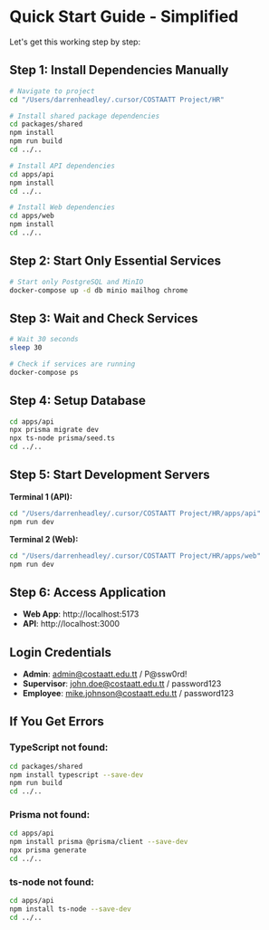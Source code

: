 # Quick Start Guide - Simplified

Let's get this working step by step:

## Step 1: Install Dependencies Manually

```bash
# Navigate to project
cd "/Users/darrenheadley/.cursor/COSTAATT Project/HR"

# Install shared package dependencies
cd packages/shared
npm install
npm run build
cd ../..

# Install API dependencies
cd apps/api
npm install
cd ../..

# Install Web dependencies  
cd apps/web
npm install
cd ../..
```

## Step 2: Start Only Essential Services

```bash
# Start only PostgreSQL and MinIO
docker-compose up -d db minio mailhog chrome
```

## Step 3: Wait and Check Services

```bash
# Wait 30 seconds
sleep 30

# Check if services are running
docker-compose ps
```

## Step 4: Setup Database

```bash
cd apps/api
npx prisma migrate dev
npx ts-node prisma/seed.ts
cd ../..
```

## Step 5: Start Development Servers

**Terminal 1 (API):**
```bash
cd "/Users/darrenheadley/.cursor/COSTAATT Project/HR/apps/api"
npm run dev
```

**Terminal 2 (Web):**
```bash
cd "/Users/darrenheadley/.cursor/COSTAATT Project/HR/apps/web"
npm run dev
```

## Step 6: Access Application

- **Web App**: http://localhost:5173
- **API**: http://localhost:3000

## Login Credentials
- **Admin**: admin@costaatt.edu.tt / P@ssw0rd!
- **Supervisor**: john.doe@costaatt.edu.tt / password123
- **Employee**: mike.johnson@costaatt.edu.tt / password123

## If You Get Errors

### TypeScript not found:
```bash
cd packages/shared
npm install typescript --save-dev
npm run build
cd ../..
```

### Prisma not found:
```bash
cd apps/api
npm install prisma @prisma/client --save-dev
npx prisma generate
cd ../..
```

### ts-node not found:
```bash
cd apps/api
npm install ts-node --save-dev
cd ../..
```
